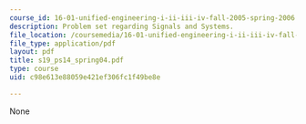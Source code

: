 ```yaml
---
course_id: 16-01-unified-engineering-i-ii-iii-iv-fall-2005-spring-2006
description: Problem set regarding Signals and Systems.
file_location: /coursemedia/16-01-unified-engineering-i-ii-iii-iv-fall-2005-spring-2006/c98e613e88059e421ef306fc1f49be8e_s19_ps14_spring04.pdf
file_type: application/pdf
layout: pdf
title: s19_ps14_spring04.pdf
type: course
uid: c98e613e88059e421ef306fc1f49be8e

---
```

None